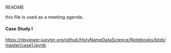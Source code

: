 
README

this file is used as a meeting agenda. 



#### Case Study I

https://nbviewer.jupyter.org/github/HolyNameDataScience/Notebooks/blob/master/case1.ipynb
